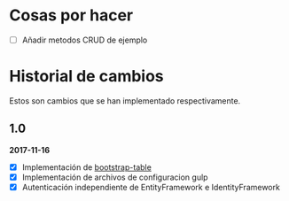 # Cosas por hacer

- [ ] Añadir metodos CRUD de ejemplo

# Historial de cambios

Estos son cambios que se han implementado respectivamente.

## 1.0

**2017-11-16**

- [x] Implementación de [bootstrap-table](http://bootstrap-table.wenzhixin.net.cn/)
- [x] Implementación de archivos de configuracion gulp
- [x] Autenticación independiente de EntityFramework e IdentityFramework